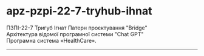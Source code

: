 # apz-pzpi-22-7-tryhub-ihnat

ПЗПІ-22-7
Тригуб Ігнат
Патерн проєктування "Bridge"  
Архітектура відомої програмної системи "Chat GPT"  
Програмна система «HealthCare».

---
